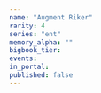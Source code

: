 ```yaml
---
name: "Augment Riker"
rarity: 4
series: "ent"
memory_alpha: ""
bigbook_tier:
events:
in_portal:
published: false
---
```

